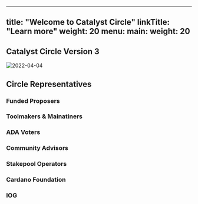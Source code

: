 
---
title: "Welcome to Catalyst Circle"
linkTitle: "Learn more"
weight: 20
menu:
  main:
    weight: 20
---

## Catalyst Circle Version 3

![2022-04-04](https://user-images.githubusercontent.com/25156451/161571356-784152e5-9f04-4786-99d3-44b92d567c20.png)

## Circle Representatives

### Funded Proposers

### Toolmakers & Mainatiners

### ADA Voters

### Community Advisors

### Stakepool Operators

### Cardano Foundation

### IOG
